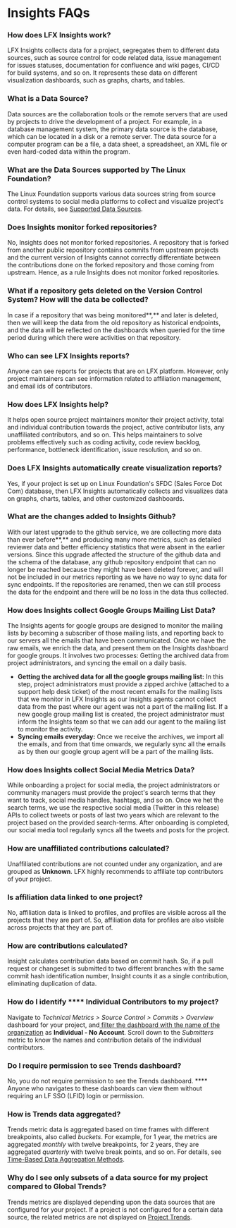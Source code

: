 # Insights FAQs

### How does LFX Insights work?

LFX Insights collects data for a project, segregates them to different data sources, such as source control for code related data, issue management for issues statuses, documentation for confluence and wiki pages, CI/CD for build systems, and so on. It represents these data on different visualization dashboards, such as graphs, charts, and tables.

### What is a Data Source?

Data sources are the collaboration tools or the remote servers that are used by projects to drive the development of a project. For example, in a database management system, the primary data source is the database, which can be located in a disk or a remote server. The data source for a computer program can be a file, a data sheet, a spreadsheet, an XML file or even hard-coded data within the program.

### What are the Data Sources supported by The Linux Foundation?

The Linux Foundation supports various data sources string from source control systems to social media platforms to collect and visualize project's data. For details, see [Supported Data Sources](supported-data-sources.md).

### **Does Insights monitor forked repositories?**

No, Insights does not monitor forked repositories. A repository that is forked from another public repository contains commits from upstream projects and the current version of Insights cannot correctly differentiate between the contributions done on the forked repository and those coming from upstream. Hence, as a rule Insights does not monitor forked repositories.

### **What if a repository gets deleted on the Version Control System? How will the data be collected?**

In case if a repository that was being monitored\*\*,\*\* and later is deleted, then we will keep the data from the old repository as historical endpoints, and the data will be reflected on the dashboards when queried for the time period during which there were activities on that repository.

### Who can see LFX Insights reports?

Anyone can see reports for projects that are on LFX platform. However, only project maintainers can see information related to affiliation management, and email ids of contributors.

### How does LFX Insights help?

It helps open source project maintainers monitor their project activity, total and individual contribution towards the project, active contributor lists, any unaffiliated contributors, and so on. This helps maintainers to solve problems effectively such as coding activity, code review backlog, performance, bottleneck identification, issue resolution, and so on.

### Does LFX Insights automatically create visualization reports?

Yes, if your project is set up on Linux Foundation's SFDC (Sales Force Dot Com) database, then LFX Insights automatically collects and visualizes data on graphs, charts, tables, and other customized dashboards.

### **What are the changes added to Insights Github?**

With our latest upgrade to the github service, we are collecting more data than ever before\*\*,\*\* and producing many more metrics, such as detailed reviewer data and better efficiency statistics that were absent in the earlier versions. Since this upgrade affected the structure of the github data and the schema of the database, any github repository endpoint that can no longer be reached because they might have been deleted forever, and will not be included in our metrics reporting as we have no way to sync data for sync endpoints. If the repositories are renamed, then we can still process the data for the endpoint and there will be no loss in the data thus collected.

### **How does Insights collect Google Groups Mailing List Data?**

The Insights agents for google groups are designed to monitor the mailing lists by becoming a subscriber of those mailing lists, and reporting back to our servers all the emails that have been communicated. Once we have the raw emails, we enrich the data, and present them on the Insights dashboard for google groups. It involves two processes: Getting the archived data from project administrators, and syncing the email on a daily basis.

* **Getting the archived data for all the google groups mailing list:** In this step, project administrators must provide a zipped archive (attached to a support help desk ticket) of the most recent emails for the mailing lists that we monitor in LFX Insights as our Insights agents cannot collect data from the past where our agent was not a part of the mailing list. If a new google group mailing list is created, the project administrator must inform the Insights team so that we can add our agent to the mailing list to monitor the activity.
* **Syncing emails everyday:** Once we receive the archives, we import all the emails, and from that time onwards, we regularly sync all the emails as by then our google group agent will be a part of the mailing lists.

### How does Insights collect Social Media Metrics Data?

While onboarding a project for social media, the project administrators or community managers must provide the project's search terms that they want to track, social media handles, hashtags, and so on. Once we het the search terms, we use the respective social media (Twitter in this release) APIs to collect tweets or posts of last two years which are relevant to the project based on the provided search-terms. After onboarding is completed, our social media tool regularly syncs all the tweets and posts for the project.

### How are unaffiliated contributions calculated?

Unaffiliated contributions are not counted under any organization, and are grouped as **Unknown**. LFX highly recommends to affiliate top contributors of your project.

### Is affiliation data linked to one project?

No, affiliation data is linked to profiles, and profiles are visible across all the projects that they are part of. So, affiliation data for profiles are also visible across projects that they are part of.

### How are contributions calculated?

Insight calculates contribution data based on commit hash. So, if a pull request or changeset is submitted to two different branches with the same commit hash identification number, Insight counts it as a single contribution, eliminating duplication of data.

### How do I identify \*\*\*\* Individual Contributors to my project?

Navigate to _Technical Metrics > Source Control > Commits > Overview_ dashboard for your project, and[ filter the dashboard with the name of the organization](filter-data/) as **Individual - No Account**. Scroll down to the _Submitters_ metric to know the names and contribution details of the individual contributors.

### Do I require permission to see Trends dashboard?

No, you do not require permission to see the Trends dashboard. \*\*\*\* Anyone who navigates to these dashboards can view them without requiring an LF SSO (LFID) login or permission.

### How is Trends data aggregated?

Trends metric data is aggregated based on time frames with different breakpoints, also called _buckets_. For example, for 1 year, the metrics are aggregated _monthly_ with twelve breakpoints, for 2 years, they are aggregated _quarterly_ with twelve break points, and so on. For details, see [Time-Based Data Aggregation Methods](trends.md#time-based-data-aggregation-methods).

### Why do I see only subsets of a data source for my project compared to Global Trends?

Trends metrics are displayed depending upon the data sources that are configured for your project. If a project is not configured for a certain data source, the related metrics are not displayed on [Project Trends](trends.md#project-trends).
